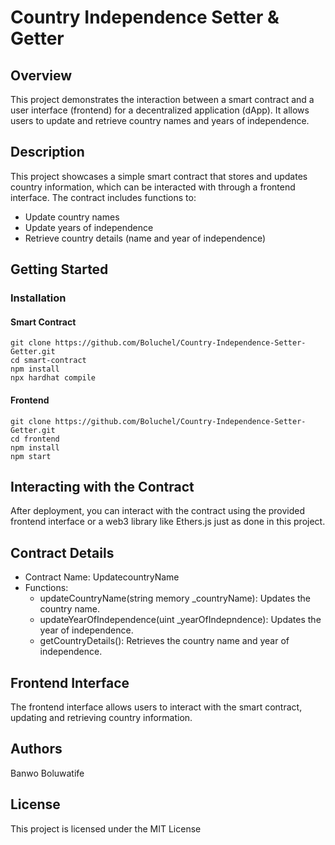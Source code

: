 # Country Independence Setter & Getter

## Overview
This project demonstrates the interaction between a smart contract and a user interface (frontend) for a decentralized application (dApp). It allows users to update and retrieve country names and years of independence.

## Description
This project showcases a simple smart contract that stores and updates country information, which can be interacted with through a frontend interface. The contract includes functions to:
* Update country names
* Update years of independence
* Retrieve country details (name and year of independence)

## Getting Started

### Installation
#### Smart Contract 
```
git clone https://github.com/Boluchel/Country-Independence-Setter-Getter.git
cd smart-contract
npm install
npx hardhat compile

```
#### Frontend
```
git clone https://github.com/Boluchel/Country-Independence-Setter-Getter.git
cd frontend
npm install
npm start
```

## Interacting with the Contract
After deployment, you can interact with the contract using the provided frontend interface or a web3 library like Ethers.js just as done in this project.


## Contract Details
* Contract Name: UpdatecountryName
* Functions:
    * updateCountryName(string memory _countryName): Updates the country name.
    * updateYearOfIndependence(uint _yearOfIndepndence): Updates the year of independence.
    * getCountryDetails(): Retrieves the country name and year of independence.

## Frontend Interface
The frontend interface allows users to interact with the smart contract, updating and retrieving country information.

## Authors
Banwo Boluwatife

## License

This project is licensed under the MIT License
